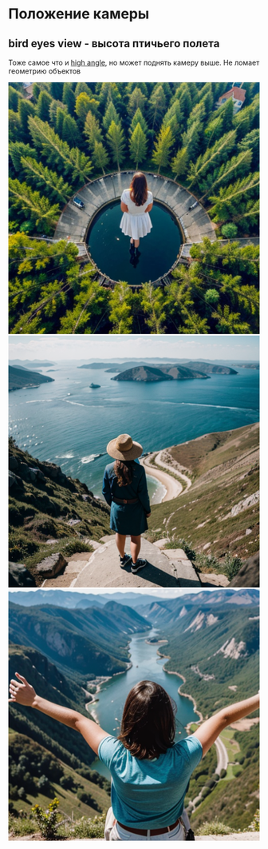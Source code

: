 # Положение камеры

## bird eyes view - высота птичьего полета

Тоже самое что и [high angle](./angle.md#high-angle---высокий-угол), но может поднять камеру выше. Не ломает геометрию объектов

![low angle](./position/00035-3813385208.png)
![low angle](./position/00036-3813385209.png)
![low angle](./position/00037-3813385210.png)
